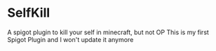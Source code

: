 # SelfKill
A spigot plugin to kill your self in minecraft, but not OP
This is my first Spigot Plugin and I won't update it anymore 
